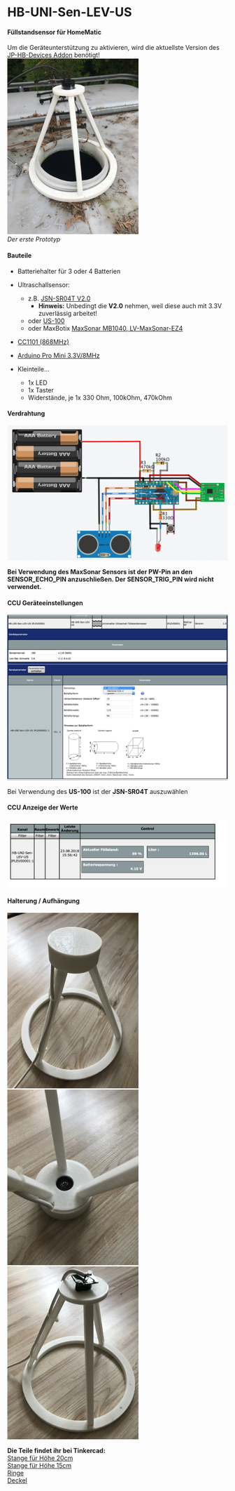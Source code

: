# HB-UNI-Sen-LEV-US
#### Füllstandsensor für HomeMatic

Um die Geräteunterstützung zu aktivieren, wird die aktuellste Version des [JP-HB-Devices Addon](https://github.com/jp112sdl/JP-HB-Devices-addon/releases/latest) benötigt!
<br/>
<img src=Images/aussen.jpg width=300></img><br/>
_Der erste Prototyp_

#### Bauteile
- Batteriehalter für 3 oder 4 Batterien
- Ultraschallsensor:
  - z.B. [JSN-SR04T V2.0](https://de.aliexpress.com/item/Integrated-Ultrasonic-Module-Distance-Measuring-Sensor-Module-Reversing-Radar-Waterproof/32312190912.html)
    - **Hinweis:** Unbedingt die **V2.0** nehmen, weil diese auch mit 3.3V zuverlässig arbeitet!
  - oder [US-100](https://eckstein-shop.de/Adafruit-US-100-Ultrasonic-Distance-Sensor-3V-or-5V-Logic)  
  - oder MaxBotix [MaxSonar MB1040, LV-MaxSonar-EZ4](https://de.aliexpress.com/item/NEW-Mini-uav-obstacle-avoidance-ultrasonic-ranging-module-MB1040-High-Performance-Sonar-Range-Finder/32862912642.html)
  
- [CC1101 (868MHz)](https://de.aliexpress.com/item/CC1101-Wireless-Module-Long-Distance-Transmission-Antenna-868MHZ-M115-For-FSK-GFSK-ASK-OOK-MSK-64/32635393463.html) 
- [Arduino Pro Mini 3.3V/8MHz](https://de.aliexpress.com/item/Free-Shipping-1pcs-pro-mini-atmega328-Pro-Mini-328-Mini-ATMEGA328-3-3V-8MHz-for-Arduino/32342672626.html)
- Kleinteile...
  - 1x LED
  - 1x Taster
  - Widerstände, je 1x 330 Ohm, 100kOhm, 470kOhm

#### Verdrahtung
![wiring](Images/wiring.png)

**Bei Verwendung des MaxSonar Sensors ist der PW-Pin an den SENSOR_ECHO_PIN anzuschließen. Der SENSOR_TRIG_PIN wird nicht verwendet.**

#### CCU Geräteeinstellungen
![ccu_setting](Images/CCU_Einstellungen.png)

Bei Verwendung des **US-100** ist der **JSN-SR04T** auszuwählen

#### CCU Anzeige der Werte
![ccu_setting](Images/CCU_Bedienung.png)

#### Halterung / Aufhängung
<img src=Images/halter2.jpg width=300></img>
<img src=Images/halter3.jpg width=300></img>
<img src=Images/halter1.jpg width=300></img>

**Die Teile findet ihr bei Tinkercad:**
<br/>
[Stange für Höhe 20cm](https://www.tinkercad.com/things/iM7Yyc3prMh-ultraschallsensor-halterung-stange-20cm-hohe/editv2)<br/>
[Stange für Höhe 15cm](https://www.tinkercad.com/things/7xHuCkIllsB-ultraschallsensor-halterung-stange-15cm/editv2)<br/>
[Ringe](https://www.tinkercad.com/things/15f2ttggOnX-ultraschallsensor-halterung/editv2)<br/>
[Deckel](https://www.tinkercad.com/things/2bYtNM8HQ3f-ultraschallsensor-halterung-deckel/editv2)
